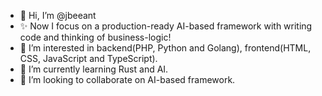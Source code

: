 - 👋 Hi, I’m @jbeeant
- ✨ Now I focus on a production-ready AI-based framework with writing code and thinking of business-logic!
- 👀 I’m interested in backend(PHP, Python and Golang), frontend(HTML, CSS, JavaScript and TypeScript).
- 🌱 I’m currently learning Rust and AI.
- 💞️ I’m looking to collaborate on AI-based framework.


<!---
jbeeant/jbeeant is a ✨ special ✨ repository because its `README.md` (this file) appears on your GitHub profile.
You can click the Preview link to take a look at your changes.
--->

